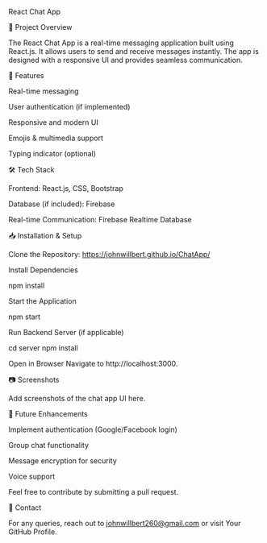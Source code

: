 React Chat App

📌 Project Overview

The React Chat App is a real-time messaging application built using React.js. It allows users to send and receive messages instantly. The app is designed with a responsive UI and provides seamless communication.

🚀 Features

Real-time messaging

User authentication (if implemented)

Responsive and modern UI

Emojis & multimedia support

Typing indicator (optional)


🛠️ Tech Stack

Frontend: React.js, CSS, Bootstrap

Database (if included): Firebase

Real-time Communication: Firebase Realtime Database

📥 Installation & Setup

Clone the Repository: https://johnwillbert.github.io/ChatApp/

Install Dependencies

npm install

Start the Application

npm start

Run Backend Server (if applicable)

cd server
npm install

Open in Browser
Navigate to http://localhost:3000.

📷 Screenshots

Add screenshots of the chat app UI here.

📌 Future Enhancements

Implement authentication (Google/Facebook login)

Group chat functionality

Message encryption for security

Voice support


Feel free to contribute by submitting a pull request.

🤝 Contact

For any queries, reach out to johnwillbert260@gmail.com or visit Your GitHub Profile.
